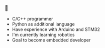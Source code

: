 ### 👋
- C/C++ programmer
- Python as additional language
- Have experience with Arduino and STM32
- I'm currently learning robotics
- Goal to become embedded developer

<!--
**CodeLikeKitten/CodeLikeKitten** is a ✨ _special_ ✨ repository because its `README.md` (this file) appears on your GitHub profile.

Here are some ideas to get you started:

- 🔭 I’m currently working on ...
- 🌱 I’m currently learning ...
- 🤔 I’m looking for help with ...
- 💬 Ask me about ...
- 📫 How to reach me: ...
- ⚡ Fun fact: ...
-->
